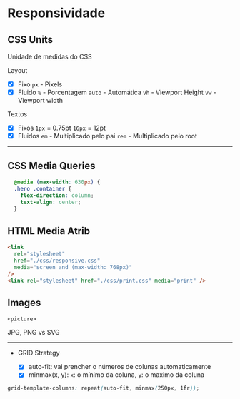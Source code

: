 # Responsividade

## CSS Units

Unidade de medidas do CSS

Layout

- [x] Fixo
      `px` - Pixels
- [x] Fluido
      `%` - Porcentagem
      `auto` - Automática
      `vh` - Viewport Height
      `vw` - Viewport width

Textos

- [x] Fixos
      `1px` = 0.75pt
      `16px` = 12pt
- [x] Fluidos
      `em` - Multiplicado pelo pai
      `rem` - Multiplicado pelo root

---

## CSS Media Queries

```css
  @media (max-width: 630px) {
  .hero .container {
    flex-direction: column;
    text-align: center;
  }
```

## HTML Media Atrib

```html
<link
  rel="stylesheet"
  href="./css/responsive.css"
  media="screen and (max-width: 768px)"
/>
<link rel="stylesheet" href="./css/print.css" media="print" />
```

## Images

`<picture>`

JPG, PNG vs SVG

---

- GRID Strategy

  - [x] auto-fit: vai prencher o números de colunas automaticamente
  - [x] minmax(x, y): `x`: o mínimo da coluna, `y`: o maximo da coluna

```css
grid-template-columns: repeat(auto-fit, minmax(250px, 1fr));
```
